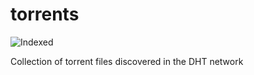 torrents 
========
![Indexed](https://img.shields.io/badge/indexed-27898-blue)

Collection of torrent files discovered in the DHT network
